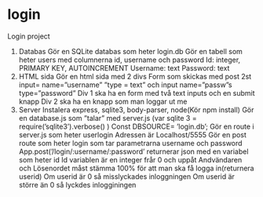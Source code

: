 # login
Login project
1.	Databas
Gör en SQLite databas som heter login.db
Gör en tabell som heter users med columnerna id, username och password
Id: integer, PRIMARY KEY, AUTOINCREMENT
Username: text
Password: text
2.	HTML sida
Gör en html sida med 2 divs
Form som skickas med post 2st input= name=”username” ”type = text” och input name=”passw”s type=”password”
Div 1 ska ha en form med två text inputs och en submit knapp
Div 2 ska ha en knapp som man loggar ut me
3.	Server
Instalera express, sqlite3, body-parser, node(Kör npm install)
Gör en database.js som ”talar” med server.js (var sqlite 3 = require(’sqlite3’).verbose() ) 
Const DBSOURCE= ’login.db’;
Gör en route i server.js som heter userlogin
Adressen är Localhost/5555
Gör en post route som heter login som tar parametrarna username och password
App.post(’/login/:username/:password’  returnerar json med en variabel som heter id
Id variablen är en integer frår 0 och uppåt
Andvändaren och Lösenordet måst stämma 100% för att man ska få logga in(returnera userid)
Om userid är 0 så misslyckades inloggningen 
Om userid är större än 0 så lyckdes inlogginingen

